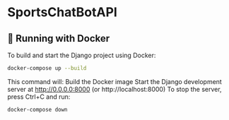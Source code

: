 # SportsChatBotAPI
## 🐳 Running with Docker

To build and start the Django project using Docker:

```bash
docker-compose up --build
```

This command will:
Build the Docker image
Start the Django development server at http://0.0.0.0:8000 (or http://localhost:8000)
To stop the server, press Ctrl+C and run:

```bash
docker-compose down
```